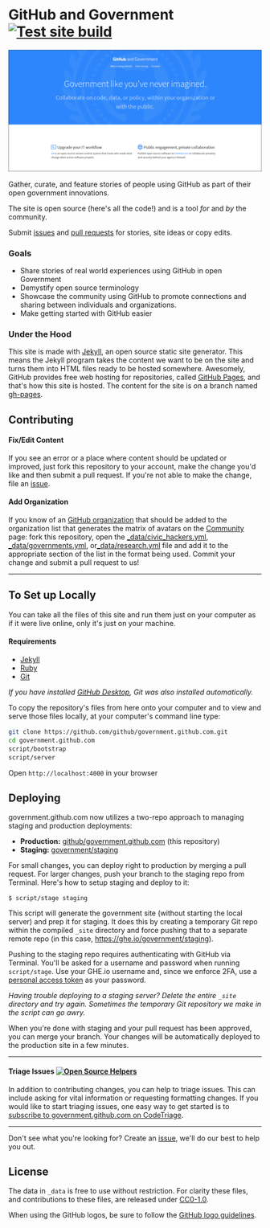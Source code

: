 # GitHub and Government [![Test site build](https://github.com/github/government.github.com/actions/workflows/build.yml/badge.svg)](https://github.com/github/government.github.com/actions/workflows/build.yml)

![screenshot](assets/img/screenshot.png)

Gather, curate, and feature stories of people using GitHub as part of their open government innovations.

The site is open source (here's all the code!) and is a tool _for_ and _by_ the community.

Submit [issues](https://github.com/github/government.github.com/issues/new) and [pull requests](https://github.com/github/government.github.com/compare/) for stories, site ideas or copy edits.

### Goals

- Share stories of real world experiences using GitHub in open Government
- Demystify open source terminology
- Showcase the community using GitHub to promote connections and sharing between individuals and organizations.
- Make getting started with GitHub easier

### Under the Hood

This site is made with [Jekyll](https://jekyllrb.com), an open source static site generator. This means the Jekyll program takes the content we want to be on the site and turns them into HTML files ready to be hosted somewhere. Awesomely, GitHub provides free web hosting for repositories, called [GitHub Pages](https://pages.github.com/), and that's how this site is hosted. The content for the site is on a branch named [gh-pages](https://github.com/github/government.github.com/tree/gh-pages).

## Contributing

#### Fix/Edit Content

If you see an error or a place where content should be updated or improved, just fork this repository to your account, make the change you'd like and then submit a pull request. If you're not able to make the change, file an [issue](https://github.com/github/government.github.com/issues/new).

#### Add Organization

If you know of an [GitHub organization](https://help.github.com/articles/about-organizations/) that should be added to the organization list that generates the matrix of avatars on the [Community](https://government.github.com/community/) page: fork this repository, open the [_data/civic_hackers.yml](_data/civic_hackers.yml), [_data/governments.yml](_data/governments.yml), or[_data/research.yml](_data/research.yml) file and add it to the appropriate section of the list in the format being used. Commit your change and submit a pull request to us!

---

## To Set up Locally

You can take all the files of this site and run them just on your computer as if it were live online, only it's just on your machine.

#### Requirements

* [Jekyll](https://jekyllrb.com/)
* [Ruby](https://www.ruby-lang.org/en/)
* [Git](https://git-scm.com/)

_If you have installed [GitHub Desktop](https://desktop.github.com), Git was also installed automatically._

To copy the repository's files from here onto your computer and to view and serve those files locally, at your computer's command line type:

```bash
git clone https://github.com/github/government.github.com.git
cd government.github.com
script/bootstrap
script/server
```
Open `http://localhost:4000` in your browser

## Deploying

government.github.com now utilizes a two-repo approach to managing staging and production deployments:

- **Production:** [github/government.github.com](https://github.com/github/government.github.com/) (this repository)
- **Staging:** [government/staging](https://ghe.io/government/staging)

For small changes, you can deploy right to production by merging a pull request. For larger changes, push your branch to the staging repo from Terminal. Here's how to setup staging and deploy to it:

```
$ script/stage staging
```


This script will generate the government site (without starting the local server) and prep it for staging. It does this by creating a temporary Git repo within the compiled `_site` directory and force pushing that to a separate remote repo (in this case, https://ghe.io/government/staging).

Pushing to the staging repo requires authenticating with GitHub via Terminal. You'll be asked for a username and password when running `script/stage`. Use your GHE.io username and, since we enforce 2FA, use a [personal access token](https://help.github.com/articles/creating-a-personal-access-token-for-the-command-line/) as your password.

_Having trouble deploying to a staging server? Delete the entire `_site` directory and try again. Sometimes the temporary Git repository we make in the script can go awry._

When you're done with staging and your pull request has been approved, you can merge your branch. Your changes will be automatically deployed to the production site in a few minutes.

----

#### Triage Issues [![Open Source Helpers](https://www.codetriage.com/github/government.github.com/badges/users.svg)](https://www.codetriage.com/github/government.github.com)

In addition to contributing changes, you can help to triage issues. This can include asking for vital information or requesting formatting changes. If you would like to start triaging issues, one easy way to get started is to [subscribe to government.github.com on CodeTriage](https://www.codetriage.com/github/government.github.com).

----

Don't see what you're looking for? Create an [issue](https://github.com/github/government.github.com/issues/new), we'll do our best to help you out.

## License

The data in `_data` is free to use without restriction. For clarity these files, and contributions to these files, are released under [CC0-1.0](https://creativecommons.org/publicdomain/zero/1.0/).

When using the GitHub logos, be sure to follow the [GitHub logo guidelines](https://github.com/logos).
